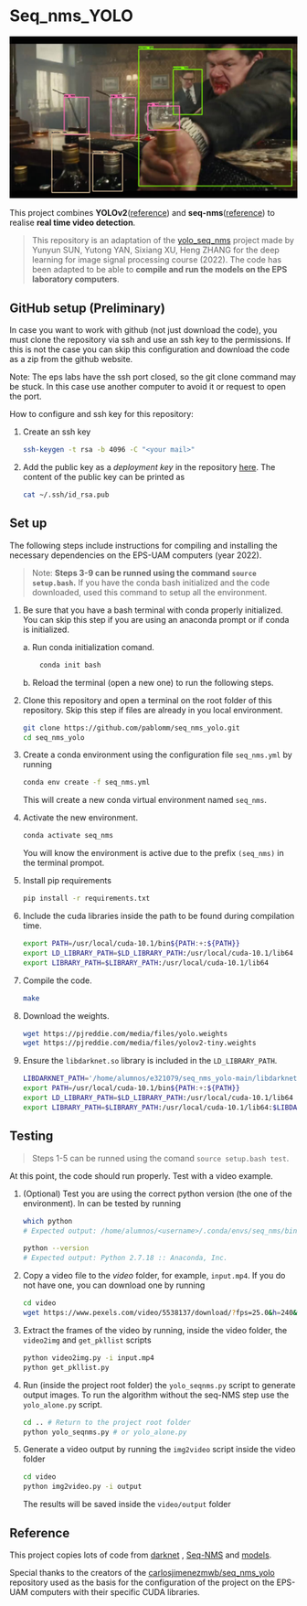 # Seq_nms_YOLO

![](img/index.jpg) 

This project combines **YOLOv2**([reference](https://arxiv.org/abs/1506.02640)) and **seq-nms**([reference](https://arxiv.org/abs/1602.08465)) to realise **real time video detection**.

> This repository is an adaptation of the [yolo_seq_nms](https://github.com/melodiepupu/seq_nms_yolo
) project made by Yunyun SUN, Yutong YAN, Sixiang XU, Heng ZHANG for the deep learning for image signal processing course (2022). The code has been adapted to be able to **compile and run the models on the EPS laboratory computers**.



## GitHub setup (Preliminary)

In case you want to work with github (not just download the code), you must clone the repository via ssh and use an ssh key to the permissions. If this is not the case you can skip this configuration and download the code as a zip from the github website.

Note: The eps labs have the ssh port closed, so the git clone command may be stuck. In this case use another computer to avoid it or request to open the port.

How to configure and ssh key for this repository:

1. Create an ssh key

    ```bash
    ssh-keygen -t rsa -b 4096 -C "<your mail>"
    ```
2. Add the public key as a _deployment key_ in the repository [here](https://github.com/pablomm/seq_nms_yolo/settings/keys). The content of the public key can be printed as

    ```bash
    cat ~/.ssh/id_rsa.pub
    ```

## Set up

The following steps include instructions for compiling and installing the necessary dependencies on the EPS-UAM computers (year 2022).

> Note: **Steps 3-9 can be runned using the command `source setup.bash`.** If you have the conda bash initialized and the code downloaded, used this command to setup all the environment.

1. Be sure that you have a bash terminal with conda properly initialized. You can skip this step if you are using an anaconda prompt or if conda is initialized.
    
    a. Run conda initialization comand.
        
    ```bash
        conda init bash
    ```

    b. Reload the terminal (open a new one) to run the following steps.

1. Clone this repository and open a terminal on the root folder of this repository. Skip this step if files are already in you local environment.

    ```bash
    git clone https://github.com/pablomm/seq_nms_yolo.git 
    cd seq_nms_yolo
    ```
    

1. Create a conda environment using the configuration file `seq_nms.yml` by running

    ```bash
    conda env create -f seq_nms.yml
    ```

    This will create a new conda virtual environment named `seq_nms`.

1. Activate the new environment.

    ```bash
    conda activate seq_nms
    ```

    You will know the environment is active due to the prefix `(seq_nms)` in the terminal prompot.

1. Install pip requirements

    ```bash
    pip install -r requirements.txt
    ```


1. Include the cuda libraries inside the path to be found during compilation time. 

    ```bash
    export PATH=/usr/local/cuda-10.1/bin${PATH:+:${PATH}}
    export LD_LIBRARY_PATH=$LD_LIBRARY_PATH:/usr/local/cuda-10.1/lib64
    export LIBRARY_PATH=$LIBRARY_PATH:/usr/local/cuda-10.1/lib64
    ```

1. Compile the code.

    ```bash
    make
    ```

1. Download the weights.
    ```bash
    wget https://pjreddie.com/media/files/yolo.weights
    wget https://pjreddie.com/media/files/yolov2-tiny.weights
    ```

1. Ensure the `libdarknet.so` library is included in the `LD_LIBRARY_PATH`.

    ```bash
    LIBDARKNET_PATH='/home/alumnos/e321079/seq_nms_yolo-main/libdarknet.so'
    export PATH=/usr/local/cuda-10.1/bin${PATH:+:${PATH}}
    export LD_LIBRARY_PATH=$LD_LIBRARY_PATH:/usr/local/cuda-10.1/lib64
    export LIBRARY_PATH=$LIBRARY_PATH:/usr/local/cuda-10.1/lib64:$LIBDARKET_PATH
    ```


## Testing

> Steps 1-5 can be runned using the comand `source setup.bash test`.

At this point, the code should run properly. Test with a video example.

1. (Optional) Test you are using the correct python version (the one of the environment). In can be tested by running

    ```bash
    which python
    # Expected output: /home/alumnos/<username>/.conda/envs/seq_nms/bin/python
    ```

    ```bash
    python --version
    # Expected output: Python 2.7.18 :: Anaconda, Inc.
    ```
    

1. Copy a video file to the _video_ folder, for example, `input.mp4`. If you do not have one, you can download one by running

    ```bash
    cd video
    wget https://www.pexels.com/video/5538137/download/?fps=25.0&h=240&w=426 -O input.mp4

    ```
1. Extract the frames of the video by running, inside the video folder, the `video2img` and `get_pkllist` scripts
    
    ```bash
    python video2img.py -i input.mp4
    python get_pkllist.py
    ```

1. Run (inside the project root folder) the `yolo_seqnms.py` script to generate output images. To run the algorithm without the seq-NMS step use the `yolo_alone.py` script.

    ```bash
    cd .. # Return to the project root folder
    python yolo_seqnms.py # or yolo_alone.py
    ```

1. Generate a video output by running the `img2video` script inside the video folder
    
    ```bash
    cd video
    python img2video.py -i output
    ```

    The results will be saved inside the `video/output` folder


## Reference

This project copies lots of code from [darknet](https://github.com/pjreddie/darknet) , [Seq-NMS](https://github.com/lrghust/Seq-NMS) and  [models](https://github.com/tensorflow/models).

Special thanks to the creators of the [carlosjimenezmwb/seq_nms_yolo](https://github.com/carlosjimenezmwb/seq_nms_yolo) repository used as the basis for the configuration of the project on the EPS-UAM computers with their specific CUDA libraries.

